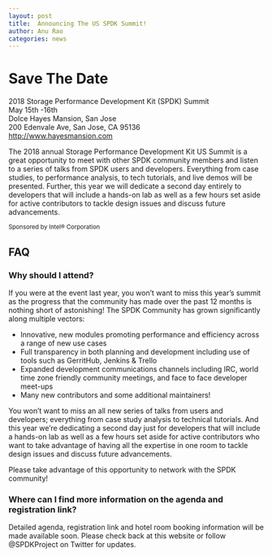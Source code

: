 ```yaml
---
layout: post
title:  Announcing The US SPDK Summit!
author: Anu Rao
categories: news
---
```


<div class="jumbotron">
<h1>Save The Date</h1>
<p>
2018 Storage Performance Development Kit (SPDK) Summit<br/>
May 15th -16th<br/>
Dolce Hayes Mansion, San Jose<br/>
200 Edenvale Ave, San Jose, CA 95136<br/>
<a href="http://www.hayesmansion.com">http://www.hayesmansion.com</a>
</p>
</div>

The 2018 annual Storage Performance Development Kit US Summit is a great
opportunity to meet with other SPDK community members and listen to a series
of talks from SPDK users and developers. Everything from case studies, to
performance analysis, to tech tutorials, and live demos will be presented.
Further, this year we will dedicate a second day entirely to developers that
will include a hands-on lab as well as a few hours set aside for active
contributors to tackle design issues and discuss future advancements.

<small>
Sponsored by Intel® Corporation
</small>

## FAQ

### Why should I attend?

If you were at the event last year, you won’t want to miss this year’s summit
as the progress that the community has made over the past 12 months is nothing
short of astonishing! The SPDK Community has grown significantly along
multiple vectors:

- Innovative, new modules promoting performance and efficiency across a range of new use cases
- Full transparency in both planning and development including use of tools such as GerritHub, Jenkins & Trello
- Expanded development communications channels including IRC, world time zone friendly community meetings, and face to face developer meet-ups
- Many new contributors and some additional maintainers!

You won’t want to miss an all new series of talks from users and developers;
everything from case study analysis to technical tutorials. And this year
we’re dedicating a second day just for developers that will include a hands-on
lab as well as a few hours set aside for active contributors who want to take
advantage of having all the expertise in one room to tackle design issues and
discuss future advancements.

Please take advantage of this opportunity to network with the SPDK community!

### Where can I find more information on the agenda and registration link?

Detailed agenda, registration link and hotel room booking information will be
made available soon. Please check back at this website or follow @SPDKProject
on Twitter for updates.
